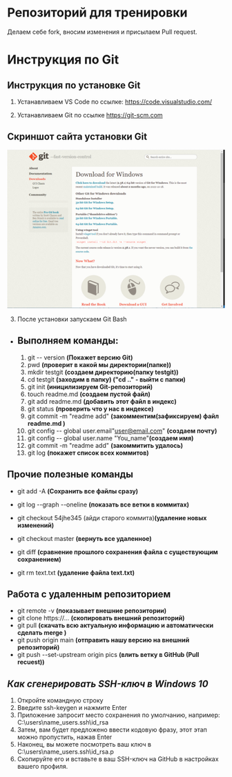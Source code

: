 # Репозиторий для тренировки

Делаем себе fork, вносим изменения и присылаем Pull request.

# Инструкция по Git

## Инструкция по установке Git

1. Устанавливаем VS Code по ссылке: https://code.visualstudio.com/

2. Устанавливаем Git по ссылке https://git-scm.com

  ## Скриншот сайта установки Git
![Git](gitstr.PNG)

3. После установки запускаем Git Bash

* ## Выполняем команды: 
    1. git -- version **(Покажет версию Git)**
    2. pwd **(проверит в какой мы директории(папке))**
    3. mkdir testgit **(создаем директорию(папку testgit))**
    4. cd testgit **(заходим в папку) ("cd .." - выйти с папки)**
    5. git init **(иницилизируем Git-репозиторий)**
    6. touch readme.md **(создаем пустой файл)**
    7. git add readme.md **(добавить этот файл в индекс)**
    8. git status **(проверить что у нас в индексе)**
    9. git commit -m "readme add" **(закомментим(зафиксируем) файл readme.md )**
    10. git config -- global user.email"user@email.com" **(создаем почту)**
    11. git config -- global user.name "You_name"**(создаем имя)**
    12. git commit -m "readme add" **(закоммитить удалось)**
    13. git log **(покажет список всех коммитов)**

## Прочие полезные команды

* git add -A **(Сохранить все файлы сразу)**
* git log --graph --oneline **(показать все ветки в коммитах)**
* git checkout 54jhe345 (айди старого коммита)**(удаление новых изменений)**
* git checkout master **(вернуть все удаленное)**
* git diff **(сравнение прошлого сохранения файла с существующим сохранением)**

* git rm text.txt **(удаление файла text.txt)**

## **Работа с удаленным репозиторием**

* git remote -v **(показывает внешние репозитории)**
* git clone https://... **(скопировать внешний репозиторий)**
* git pull **(скачать всю актуальную информацию и автоматически сделать merge )**
* git push origin main **(отправить нашу версию на внешний репозиторий)**
* git push --set-upstream origin pics **(влить ветку в GitHub (Pull recuest))**

## **_Как сгенерировать SSH-ключ в Windows 10_**

1. Откройте командную строку
2. Введите ssh-keygen и нажмите Enter
3. Приложение запросит место сохранения по умолчанию, например: C:\users\name_users\.ssh\id_rsa
4. Затем, вам будет предложено ввести кодовую фразу, этот этап можно пропустить, нажав Enter
5. Наконец, вы можете посмотреть ваш ключ в C:\users\name_users\.ssh\id_rsa.p
6. Скопируйте его и вставьте в ваш SSH-ключ на GitHub в настройках вашего профиля.
